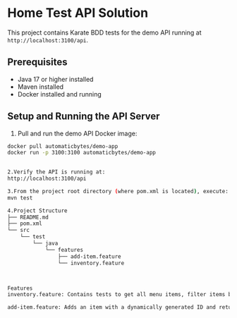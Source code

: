 # Home Test API Solution

This project contains Karate BDD tests for the demo API running at `http://localhost:3100/api`.

## Prerequisites

- Java 17 or higher installed
- Maven installed
- Docker installed and running

## Setup and Running the API Server

1. Pull and run the demo API Docker image:

```bash
docker pull automaticbytes/demo-app
docker run -p 3100:3100 automaticbytes/demo-app

 
2.Verify the API is running at:
http://localhost:3100/api

3.From the project root directory (where pom.xml is located), execute:
mvn test

4.Project Structure
├── README.md
├── pom.xml
└── src
    └── test
        └── java
            └── features
                ├── add-item.feature
                └── inventory.feature



Features
inventory.feature: Contains tests to get all menu items, filter items by ID, add items with validations for existing IDs or missing fields.

add-item.feature: Adds an item with a dynamically generated ID and returns the ID for use in other tests.